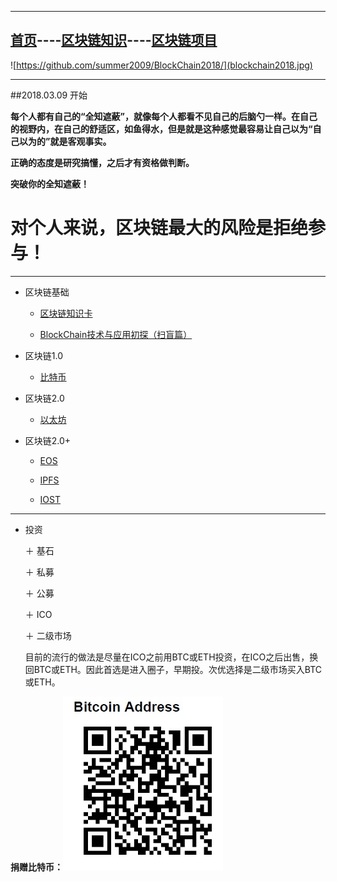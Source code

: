 -------


[首页](https://summer2009.github.io/BlockChain2018/)----[区块链知识](https://summer2009.github.io/BlockChain2018/)----[区块链项目](https://summer2009.github.io/BlockChain2018/)
----

![https://github.com/summer2009/BlockChain2018/](blockchain2018.jpg) 

--------------

##2018.03.09 开始

**每个人都有自己的“全知遮蔽”，就像每个人都看不见自己的后脑勺一样。在自己的视野内，在自己的舒适区，如鱼得水，但是就是这种感觉最容易让自己以为“自己以为的”就是客观事实。**

**正确的态度是研究搞懂，之后才有资格做判断。**

**突破你的全知遮蔽！**

# 对个人来说，区块链最大的风险是拒绝参与！ #

----

+ 区块链基础

    + [区块链知识卡](bc_card.md)
    
    + [BlockChain技术与应用初探（扫盲篇）](https://www.daijiale.cn/%e5%8c%ba%e5%9d%97%e9%93%be/%e3%80%90%e5%8c%ba%e5%9d%97%e9%93%be%e3%80%91%e5%8c%ba%e5%9d%97%e9%93%be%e6%8a%80%e6%9c%af%e4%b8%8e%e5%ba%94%e7%94%a8%e5%88%9d%e6%8e%a2%ef%bc%88%e6%89%ab%e7%9b%b2%e7%af%87%ef%bc%89.html)

+ 区块链1.0

    + [比特币](http://www.bitcoin.org)
    
+ 区块链2.0

    + [以太坊](http://www.ethfans.org)

+ 区块链2.0+

    + [EOS](http://www.eos.org)

    + [IPFS](/ipfs/README.MD)
    
    + [IOST](/iost/readme.md)

-----

+ 投资

    ＋ 基石
    
    ＋ 私募
    
    ＋ 公募
    
    ＋ ICO
    
    ＋ 二级市场
    
    目前的流行的做法是尽量在ICO之前用BTC或ETH投资，在ICO之后出售，换回BTC或ETH。因此首选是进入圈子，早期投。次优选择是二级市场买入BTC或ETH。

**捐赠比特币：**![捐赠](denote_btc.jpg)
